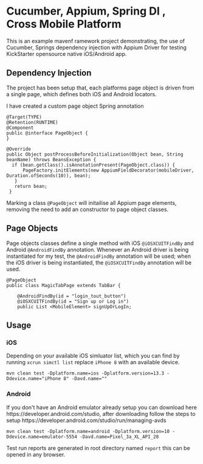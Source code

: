 # Cucumber, Appium, Spring DI , Cross Mobile Platform

This is an example mavenf ramework project demonstrating, the use of Cucumber, Springs dependency injection with Appium Driver for testing KickStarter opensource native iOS/Android app.

<h2>Dependency Injection</h2>
The project has been setup that, each platforms page object is driven from a single page, which defines both iOS and Android locators.


I have created a custom page object Spring annotation 
```
@Target(TYPE)
@Retention(RUNTIME)
@Component
public @interface PageObject {
}
```
```
@Override
public Object postProcessBeforeInitialization(Object bean, String beanName) throws BeansException {
  if (bean.getClass().isAnnotationPresent(PageObject.class)) {
      PageFactory.initElements(new AppiumFieldDecorator(mobileDriver, Duration.ofSeconds(10)), bean);
   }
   return bean;
 }
```
Marking a class ```@PageObject``` will initailise all Appium page elements, removing the need to add an constructor to page object classes.

<h2>Page Objects</h2>

Page objects classes define a single method with iOS ```@iOSXCUITFindBy``` and Android ```@AndroidFindBy``` annotation.
Whenever an Android driver is being instantiated for my test, the ```@AndroidFindBy``` annotation will be used; when the iOS driver is being instantiated, the ```@iOSXCUITFindBy``` annotation will be used.
```
@PageObject
public class MagicTabPage extends TabBar {

    @AndroidFindBy(id = "login_tout_button")
    @iOSXCUITFindBy(id = "Sign up or Log in")
    public List <MobileElement> signUpOrLogIn;
```

<h2>Usage</h2>

<h3>iOS</h3>

Depending on your available iOS simluator list, which you can find by running ```xcrun simctl list```
replace ```iPhone 8``` with an available device.

```mvn clean test -Dplatform.name=ios -Dplatform.version=13.3 -Ddevice.name="iPhone 8" -Davd.name=""```

<h3>Android</h3>
If you don't have an Android emulator already setup you can download here https://developer.android.com/studio, after downloading follow the steps to setup https://developer.android.com/studio/run/managing-avds

```mvn clean test -Dplatform.name=android -Dplatform.version=10 -Ddevice.name=emulator-5554 -Davd.name=Pixel_3a_XL_API_28```

Test run reports are generated in root directory named `report` this can be opened in any browser.
